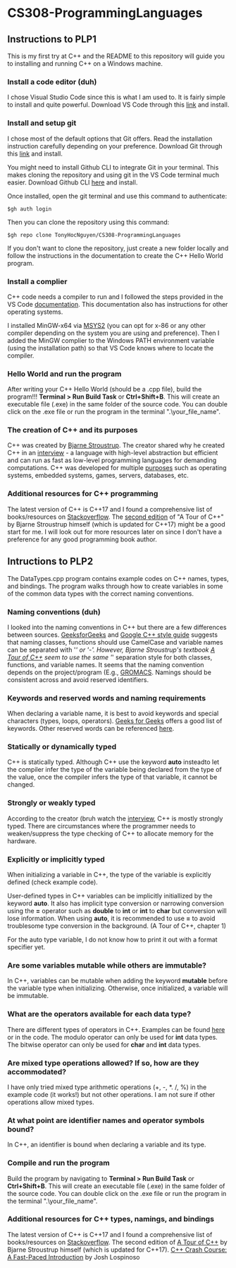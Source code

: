 # CS308-ProgrammingLanguages

## Instructions to PLP1

This is my first try at C++ and the README to this repository will guide you to installing and running C++ on a Windows machine.
### Install a code editor (duh)

I chose Visual Studio Code since this is what I am used to. It is fairly simple to install and quite powerful. Download VS Code through this [link](https://code.visualstudio.com/download) and install.

### Install and setup git

I chose most of the default options that Git offers. Read the installation instruction carefully depending on your preference. Download Git through this [link](https://git-scm.com/downloads) and install.

You might need to install Github CLI to integrate Git in your terminal. This makes cloning the repository and using git in the VS Code terminal much easier. Download Github CLI [here](https://git-scm.com/downloads) and install.

Once installed, open the git terminal and use this command to authenticate:

    $gh auth login

Then you can clone the repository using this command:

    $gh repo clone TonyHocNguyen/CS308-ProgrammingLanguages

If you don't want to clone the repository, just create a new folder locally and follow the instructions in the documentation to create the C++ Hello World program.  

### Install a complier

C++ code needs a compiler to run and I followed the steps provided in the VS Code [documentation](https://code.visualstudio.com/docs/languages/cpp). This documentation also has instructions for other operating systems.

I installed MinGW-x64 via [MSYS2](https://www.msys2.org/) (you can opt for x-86 or any other compiler depending on the system you are using and preference). Then I added the MinGW complier to the Windows PATH environment variable (using the installation path) so that VS Code knows where to locate the compiler.

### Hello World and run the program

After writing your C++ Hello World (should be a .cpp file), build the program!!! **Terminal > Run Build Task** or **Ctrl+Shift+B**. This will create an executable file (.exe) in the same folder of the source code. You can double click on the .exe file or run the program in the terminal ".\your_file_name".

### The creation of C++ and its purposes

C++ was created by [Bjarne Stroustrup](https://en.wikipedia.org/wiki/Bjarne_Stroustrup). The creator shared why he created C++ in an [interview](https://www.youtube.com/watch?v=JBjjnqG0BP8) - a language with high-level abstraction but efficient and can run as fast as low-level programming languages for demanding computations. C++ was developed for multiple [purposes](https://en.wikipedia.org/wiki/C%2B%2B) such as operating systems, embedded systems, games, servers, databases, etc.

### Additional resources for C++ programming

The latest version of C++ is C++17 and I found a comprehensive list of books/resources on [Stackoverflow](https://stackoverflow.com/questions/388242/the-definitive-c-book-guide-and-list). The [second edition](https://www.amazon.com/dp/0134997832) of "A Tour of C++" by Bjarne Stroustrup himself (which is updated for C++17) might be a good start for me. I will look out for more resources later on since I don't have a preference for any good programming book author.

## Intructions to PLP2

The DataTypes.cpp program contains example codes on C++ names, types, and bindings. The program walks through how to create variables in some of the common data types with the correct naming conventions. 

### Naming conventions (duh)

I looked into the naming conventions in C++ but there are a few differences between sources. [GeeksforGeeks](https://www.geeksforgeeks.org/naming-convention-in-c/) and [Google C++ style guide](https://google.github.io/styleguide/cppguide.html#Naming) suggests that naming classes, functions should use CamelCase and variable names can be separated with '_' or '-'. However, Bjarne Stroustrup's textbook [A Tour of C++](https://www.amazon.com/dp/0134997832) seem to use the same '_' separation style for both classes, functions, and variable names. It seems that the naming convention depends on the project/program (E.g., [GROMACS](https://manual.gromacs.org/documentation/5.1-current/dev-manual/naming.html#:~:text=would%20be%20better.-,C++%20code,variables). Namings should be consistent across and avoid reserved identifiers.

### Keywords and reserved words and naming requirements

When declaring a variable name, it is best to avoid keywords and special characters (types, loops, operators). [Geeks for Geeks](https://www.geeksforgeeks.org/cpp-keywords/) offers a good list of keywords. Other reserved words can be referenced [here](https://en.cppreference.com/w/cpp/keyword).

### Statically or dynamically typed

C++ is statically typed. Although C++ use the keyword **auto** insteadto let the compiler infer the type of the variable being declared from the type of the value, once the compiler infers the type of that variable, it cannot be changed.

### Strongly or weakly typed

According to the creator (bruh watch the [interview](https://www.youtube.com/watch?v=ngvJ2Z3VBpk), C++ is mostly strongly typed. There are circumstances where the programmer needs to weaken/suppress the type checking of C++ to allocate memory for the hardware.

### Explicitly or implicitly typed

When initializing a variable in C++, the type of the variable is explicitly defined (check example code).

User-defined types in C++ variables can be implicitly initiallized by the keyword **auto**. It also has implicit type conversion or narrowing conversion using the **=** operator such as **double** to **int** or **int** to **char** but conversion will lose information. When using **auto**, it is recommended to use **=** to avoid troublesome type conversion in the background. (A Tour of C++, chapter 1)

For the auto type variable, I do not know how to print it out with a format specifier yet.

### Are some variables mutable while others are immutable?

In C++, variables can be mutable when adding the keyword **mutable** before the variable type when initializing. Otherwise, once initialized, a variable will be immutable.

### What are the operators available for each data type?

There are different types of operators in C++. Examples can be found [here](https://www.programiz.com/cpp-programming/operators) or in the code. The modulo operator can only be used for **int** data types. The bitwise operator can only be used for **char** and **int** data types. 

### Are mixed type operations allowed? If so, how are they accommodated?

I have only tried mixed type arithmetic operations (+, -, *. /, %) in the example code (it works!) but not other operations. I am not sure if other operations allow mixed types.

### At what point are identifier names and operator symbols bound?

In C++, an identifier is bound when declaring a variable and its type.

### Compile and run the program

Build the program by navigating to **Terminal > Run Build Task** or **Ctrl+Shift+B**. This will create an executable file (.exe) in the same folder of the source code. You can double click on the .exe file or run the program in the terminal ".\your_file_name".

### Additional resources for C++ types, namings, and bindings

The latest version of C++ is C++17 and I found a comprehensive list of books/resources on [Stackoverflow](https://stackoverflow.com/questions/388242/the-definitive-c-book-guide-and-list). The second edition of [A Tour of C++](https://www.amazon.com/dp/0134997832) by Bjarne Stroustrup himself (which is updated for C++17). [C++ Crash Course: A Fast-Paced Introduction](https://www.amazon.com/C-Crash-Course-Josh-Lospinoso/dp/1593278888) by Josh Lospinoso